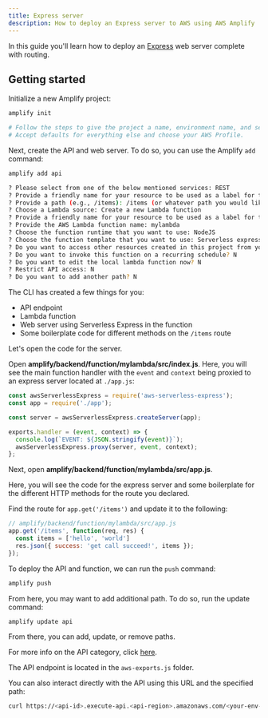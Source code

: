 ```yaml
---
title: Express server
description: How to deploy an Express server to AWS using AWS Amplify
---
```


In this guide you'll learn how to deploy an [Express](https://expressjs.com/) web server complete with routing.

## Getting started

Initialize a new Amplify project:

```sh
amplify init

# Follow the steps to give the project a name, environment name, and set the default text editor.
# Accept defaults for everything else and choose your AWS Profile.
```

Next, create the API and web server. To do so, you can use the Amplify `add` command:

```sh
amplify add api

? Please select from one of the below mentioned services: REST
? Provide a friendly name for your resource to be used as a label for this category in the project: myapi
? Provide a path (e.g., /items): /items (or whatever path you would like)
? Choose a Lambda source: Create a new Lambda function
? Provide a friendly name for your resource to be used as a label for this category in the project: mylambda
? Provide the AWS Lambda function name: mylambda
? Choose the function runtime that you want to use: NodeJS
? Choose the function template that you want to use: Serverless express function
? Do you want to access other resources created in this project from your Lambda function? N
? Do you want to invoke this function on a recurring schedule? N
? Do you want to edit the local lambda function now? N
? Restrict API access: N
? Do you want to add another path? N
```

The CLI has created a few things for you:

- API endpoint
- Lambda function
- Web server using Serverless Express in the function
- Some boilerplate code for different methods on the `/items` route

Let's open the code for the server. 

Open __amplify/backend/function/mylambda/src/index.js__. Here, you will see the main function handler with the `event` and `context` being proxied to an express server located at `./app.js`:

```js
const awsServerlessExpress = require('aws-serverless-express');
const app = require('./app');

const server = awsServerlessExpress.createServer(app);

exports.handler = (event, context) => {
  console.log(`EVENT: ${JSON.stringify(event)}`);
  awsServerlessExpress.proxy(server, event, context);
};

```

Next, open __amplify/backend/function/mylambda/src/app.js__.

Here, you will see the code for the express server and some boilerplate for the different HTTP methods for the route you declared. 

Find the route for `app.get('/items')` and update it to the following:

```js
// amplify/backend/function/mylambda/src/app.js
app.get('/items', function(req, res) {
  const items = ['hello', 'world']
  res.json({ success: 'get call succeed!', items });
});
```

To deploy the API and function, we can run the `push` command:

```sh
amplify push
```

<inline-fragment platform="js" src="~/guides/functions/fragments/js/express-api-call.md"></inline-fragment>
<inline-fragment platform="ios" src="~/guides/functions/fragments/ios/express-api-call.md"></inline-fragment>
<inline-fragment platform="android" src="~/guides/functions/fragments/android/express-api-call.md"></inline-fragment>

From here, you may want to add additional path. To do so, run the update command:

```sh
amplify update api
```

From there, you can add, update, or remove paths.

For more info on the API category, click [here](https://docs.amplify.aws/lib/restapi/getting-started/).

The API endpoint is located in the `aws-exports.js` folder.

You can also interact directly with the API using this URL and the specified path:

```sh
curl https://<api-id>.execute-api.<api-region>.amazonaws.com/<your-env-name>/items
```
